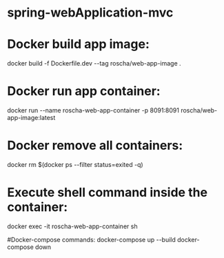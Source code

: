 # spring-webApplication-mvc

# Docker build app image:
docker build -f Dockerfile.dev --tag roscha/web-app-image .

# Docker run app container:
docker run --name roscha-web-app-container -p 8091:8091 roscha/web-app-image:latest

# Docker remove all containers:
docker rm $(docker ps --filter status=exited -q)

# Execute shell command inside the container:
docker exec -it roscha-web-app-container sh

#Docker-compose commands:
docker-compose up --build
docker-compose down

